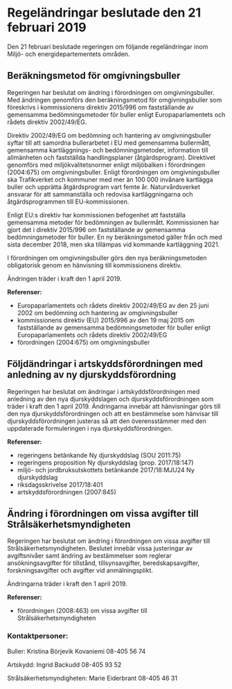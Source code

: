 # Regeländringar beslutade den 21 februari 2019

Den 21 februari beslutade regeringen om följande regeländringar inom Miljö\- och energidepartementets områden.


## Beräkningsmetod för omgivningsbuller

Regeringen har beslutat om ändring i förordningen om omgivningsbuller. Med ändringen genomförs den beräkningsmetod för omgivningsbuller som föreskrivs i kommissionens direktiv 2015/996 om fastställande av gemensamma bedömningsmetoder för buller enligt Europaparlamentets och rådets direktiv 2002/49/EG.

Direktiv 2002/49/EG om bedömning och hantering av omgivningsbuller syftar till att samordna bullerarbetet i EU med gemensamma bullermått, gemensamma kartläggnings\- och bedömningsmetoder, information till allmänheten och fastställda handlingsplaner (åtgärdsprogram). Direktivet genomförs med miljökvalitetsnormer enligt miljöbalken i förordningen (2004:675\) om omgivningsbuller. Enligt förordningen om omgivningsbuller ska Trafikverket och kommuner med mer än 100 000 invånare kartlägga buller och upprätta åtgärdsprogram vart femte år. Naturvårdsverket ansvarar för att sammanställa och redovisa kartläggningarna och åtgärdsprogrammen till EU\-kommissionen.

Enligt EU:s direktiv har kommissionen befogenhet att fastställa gemensamma metoder för bedömningen av bullermått. Kommissionen har gjort det i direktiv 2015/996 om fastställande av gemensamma bedömningsmetoder för buller. En ny beräkningsmetod gäller från och med sista december 2018, men ska tillämpas vid kommande kartläggning 2021\.

I förordningen om omgivningsbuller görs den nya beräkningsmetoden obligatorisk genom en hänvisning till kommissionens direktiv.

Ändringen träder i kraft den 1 april 2019\.

**Referenser:**

* Europaparlamentets och rådets direktiv 2002/49/EG av den 25 juni 2002 om bedömning och hantering av omgivningsbuller
* kommissionens direktiv (EU) 2015/996 av den 19 maj 2015 om fastställande av gemensamma bedömningsmetoder för buller enligt Europaparlamentets och rådets direktiv 2002/49/EG
* förordningen (2004:675\) om omgivningsbuller

## Följdändringar i artskyddsförordningen med anledning av ny djurskyddsförordning

Regeringen har beslutat om ändringar i artskyddsförordningen med anledning av den nya djurskyddslagen och djurskyddsförordningen som träder i kraft den 1 april 2019\. Ändringarna innebär att hänvisningar görs till den nya djurskyddsförordningen och att en bestämmelse som hänvisar till djurskyddsförordningen justeras så att den överensstämmer med den uppdaterade formuleringen i nya djurskyddsförordningen.

**Referenser:**

* regeringens betänkande Ny djurskyddslag (SOU 2011:75\)
* regeringens proposition Ny djurskyddslag (prop. 2017/18:147\)
* miljö\- och jordbruksutskottets betänkande 2017/18:MJU24 Ny djurskyddslag
* riksdagsskrivelse 2017/18:401
* artskyddsförordningen (2007:845\)

## Ändring i förordningen om vissa avgifter till Strålsäkerhetsmyndigheten

Regeringen har beslutat om ändring i förordningen om vissa avgifter till Strålsäkerhetsmyndigheten. Beslutet innebär vissa justeringar av avgiftsnivåer samt ändring av bestämmelser som reglerar ansökningsavgifter för tillstånd, tillsynsavgifter, beredskapsavgifter, forskningsavgifter och avgifter vid anmälningsplikt.

Ändringarna träder i kraft den 1 april 2019\.

**Referenser:**

* förordningen (2008:463\) om vissa avgifter till Strålsäkerhetsmyndigheten

### Kontaktpersoner:

Buller: Kristina Börjevik Kovaniemi 08\-405 56 74

Artskydd: Ingrid Backudd 08\-405 93 52

Strålsäkerhetsmyndigheten: Marie Eiderbrant 08\-405 46 31
